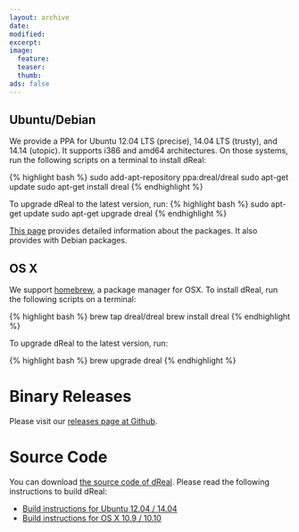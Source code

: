 ```yaml
---
layout: archive
date:
modified:
excerpt:
image:
  feature:
  teaser:
  thumb:
ads: false
---
```


Ubuntu/Debian
-------------

We provide a PPA for Ubuntu 12.04 LTS (precise), 14.04 LTS (trusty), and 14.14 (utopic).
It supports i386 and amd64 architectures. On those systems, run the following scripts on a terminal to install dReal:

{% highlight bash %}
sudo add-apt-repository ppa:dreal/dreal
sudo apt-get update
sudo apt-get install dreal
{% endhighlight %}

To upgrade dReal to the latest version, run:
{% highlight bash %}
sudo apt-get update
sudo apt-get upgrade dreal
{% endhighlight %}

[This page](https://launchpad.net/~dreal/+archive/ubuntu/dreal/+packages) provides detailed information
about the packages. It also provides with Debian packages.


OS X
----

We support [homebrew][homebrew], a package manager for OSX. To install
dReal, run the following scripts on a terminal:

{% highlight bash %}
brew tap dreal/dreal
brew install dreal
{% endhighlight %}


To upgrade dReal to the latest version, run:

{% highlight bash %}
brew upgrade dreal
{% endhighlight %}

[homebrew]: http://brew.sh/


Binary Releases
===============

Please visit our [releases page at Github](https://github.com/dreal/dreal/releases).


Source Code
===========

You can download
[the source code of dReal](http://github.com/dreal/dreal/archive/master.zip).
Please read the following instructions to build dReal:

 - [Build instructions for Ubuntu 12.04 / 14.04](https://github.com/dreal/dreal/blob/master/doc/ubuntu-gcc.md)
 - [Build instructions for OS X 10.9 / 10.10](https://github.com/dreal/dreal/blob/master/doc/osx-gcc.md)
